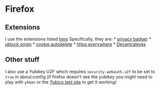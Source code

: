 Firefox
=======

Extensions
----------

I use the extensions listed [here](https://www.privacytools.io/#addons)
Specifically, they are:
    * [privacy badger](https://www.eff.org/privacybadger/)
    * [ublock origin](https://addons.mozilla.org/firefox/addon/ublock-origin/)
    * [cookie autodelete](https://addons.mozilla.org/firefox/addon/cookie-autodelete/)
    * [https everywhere](https://www.eff.org/https-everywhere/)
    * [Decentraleyes](https://addons.mozilla.org/firefox/addon/decentraleyes/)

Other stuff
-----------

I also use a Yubikey U2F which requires `security.webauth.u2f` to be set to
`true` in about:config (if firefox doesn't see the yubikey you might need to
play with `ykman` or the [Yubico test site](https://demo.yubico.com/u2f) to get
it working)

